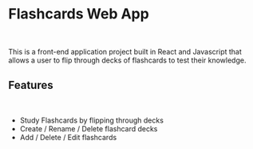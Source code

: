 <h1>Flashcards Web App</h1>
<br>
<p>This is a front-end application project built in React and Javascript that allows a user to flip through decks of flashcards to test their knowledge.</p>


<h2>Features</h2>
<br>
<ul>
  <li>Study Flashcards by flipping through decks</li>
  <li>Create / Rename / Delete flashcard decks</li>
  <li>Add / Delete / Edit flashcards</li>
</ul>
